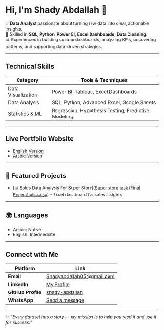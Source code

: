 # Hi, I'm Shady Abdallah 👋  

💡 **Data Analyst** passionate about turning raw data into clear, actionable insights.  
🎯 Skilled in **SQL, Python, Power BI, Excel Dashboards, Data Cleaning**.  
📊 Experienced in building custom dashboards, analyzing KPIs, uncovering patterns, and supporting data-driven strategies.  

---

##  Technical Skills
| Category              | Tools & Techniques                                  |
|----------------------|----------------------------------------------------|
| Data Visualization   | Power BI, Tableau, Excel Dashboards                |
| Data Analysis        | SQL, Python, Advanced Excel, Google Sheets         |
| Statistics & ML      | Regression, Hypothesis Testing, Predictive Modeling |



---
##  Live Portfolio Website
- [English Version](https://shady-abdallah.github.io/portfolio-website/index.html)  
- [Arabic Version](https://shady-abdallah.github.io/portfolio-website/index-ar.html)

---

## 📂 Featured Projects
- [📊 Sales Data Analysis For Super Store]([Super store task (Final Project).xlsb.xlsx](https://github.com/Shady-abdallah/Super-Store-Sales-Analysis/blame/be9189530654e75b4f1929f4870d062fb0730b13/Super%20store%20task%20(Final%20Project).xlsb.xlsx)) – Excel dashboard for sales insights  

---

## 🌍 Languages
- Arabic: Native  
- English: Intermediate  

---

##  Connect with Me
| Platform         | Link                                                                        |
|------------------|------------------------------------------------------------------------------|
| **Email**        | [Shadyabdallah05@gmail.com](mailto:Shadyabdallah05@gmail.com)               |
| **LinkedIn**     | [My Profile](https://www.linkedin.com/in/shady-abdallah05)          |
| **GitHub Profile** | [shady-abdallah](https://github.com/Shady-abdallah)                      |
| **WhatsApp**     | [Send a message](https://wa.me/+201227273603)                               |

---

✨ *“Every dataset has a story — my mission is to help you read it and use it for success.”*
